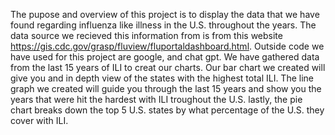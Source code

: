 The pupose and overview of this project is to display the data that we have found regarding influenza like illness in the U.S. throughout the years. The data source we recieved this information from is from this website https://gis.cdc.gov/grasp/fluview/fluportaldashboard.html. Outside code we have used for this project are google, and chat gpt. We have gathered data from the last 15 years of ILI to creat our charts. Our bar chart we created will give you and in depth view of the states with the highest total ILI. The line graph we created will guide you through the last 15 years and show you the years that were hit the hardest with ILI troughout the U.S. lastly, the pie chart breaks down the top 5 U.S. states by what percentage of the U.S. they cover with ILI. 
